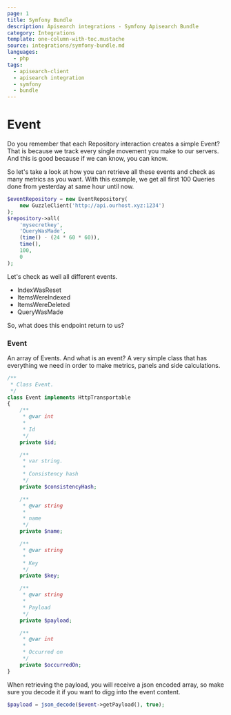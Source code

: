 ```yaml
---
page: 1
title: Symfony Bundle
description: Apisearch integrations - Symfony Apisearch Bundle
category: Integrations
template: one-column-with-toc.mustache
source: integrations/symfony-bundle.md
languages: 
  - php
tags:
  - apisearch-client
  - apisearch integration
  - symfony
  - bundle
---
```


# Event

Do you remember that each Repository interaction creates a simple Event? That is
because we track every single movement you make to our servers. And this is good
because if we can know, you can know.

So let's take a look at how you can retrieve all these events and check as many
metrics as you want. With this example, we get all first 100 Queries done from
yesterday at same hour until now.

```php
$eventRepository = new EventRepository(
    new GuzzleClient('http://api.ourhost.xyz:1234')
);
$repository->all(
    'mysecretkey',
    'QueryWasMade',
    (time() - (24 * 60 * 60)),
    time(),
    100,
    0
);
```

Let's check as well all different events.

- IndexWasReset
- ItemsWereIndexed
- ItemsWereDeleted
- QueryWasMade

So, what does this endpoint return to us?

### Event

An array of Events. And what is an event? A very simple class that has
everything we need in order to make metrics, panels and side calculations.

```php
/**
 * Class Event.
 */
class Event implements HttpTransportable
{
    /**
     * @var int
     *
     * Id
     */
    private $id;

    /**
     * var string.
     *
     * Consistency hash
     */
    private $consistencyHash;

    /**
     * @var string
     *
     * name
     */
    private $name;

    /**
     * @var string
     *
     * Key
     */
    private $key;

    /**
     * @var string
     *
     * Payload
     */
    private $payload;

    /**
     * @var int
     *
     * Occurred on
     */
    private $occurredOn;
}
```

When retrieving the payload, you will receive a json encoded array, so make sure
you decode it if you want to digg into the event content.

```php
$payload = json_decode($event->getPayload(), true);
```